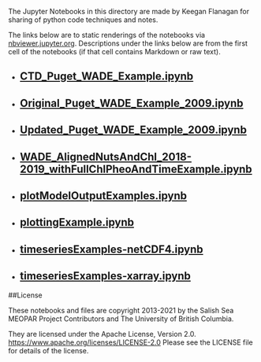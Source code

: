 The Jupyter Notebooks in this directory are made by Keegan Flanagan
for sharing of python code techniques and notes.

The links below are to static renderings of the notebooks via
[nbviewer.jupyter.org](https://nbviewer.jupyter.org/).
Descriptions under the links below are from the first cell of the notebooks
(if that cell contains Markdown or raw text).

* ## [CTD_Puget_WADE_Example.ipynb](https://nbviewer.jupyter.org/github/SalishSeaCast/analysis-keegan/blob/master/notebooks/Examples/CTD_Puget_WADE_Example.ipynb)  
    
* ## [Original_Puget_WADE_Example_2009.ipynb](https://nbviewer.jupyter.org/github/SalishSeaCast/analysis-keegan/blob/master/notebooks/Examples/Original_Puget_WADE_Example_2009.ipynb)  
    
* ## [Updated_Puget_WADE_Example_2009.ipynb](https://nbviewer.jupyter.org/github/SalishSeaCast/analysis-keegan/blob/master/notebooks/Examples/Updated_Puget_WADE_Example_2009.ipynb)  
    
* ## [WADE_AlignedNutsAndChl_2018-2019_withFullChlPheoAndTimeExample.ipynb](https://nbviewer.jupyter.org/github/SalishSeaCast/analysis-keegan/blob/master/notebooks/Examples/WADE_AlignedNutsAndChl_2018-2019_withFullChlPheoAndTimeExample.ipynb)  
    
* ## [plotModelOutputExamples.ipynb](https://nbviewer.jupyter.org/github/SalishSeaCast/analysis-keegan/blob/master/notebooks/Examples/plotModelOutputExamples.ipynb)  
    
* ## [plottingExample.ipynb](https://nbviewer.jupyter.org/github/SalishSeaCast/analysis-keegan/blob/master/notebooks/Examples/plottingExample.ipynb)  
    
* ## [timeseriesExamples-netCDF4.ipynb](https://nbviewer.jupyter.org/github/SalishSeaCast/analysis-keegan/blob/master/notebooks/Examples/timeseriesExamples-netCDF4.ipynb)  
    
* ## [timeseriesExamples-xarray.ipynb](https://nbviewer.jupyter.org/github/SalishSeaCast/analysis-keegan/blob/master/notebooks/Examples/timeseriesExamples-xarray.ipynb)  
    

##License

These notebooks and files are copyright 2013-2021
by the Salish Sea MEOPAR Project Contributors
and The University of British Columbia.

They are licensed under the Apache License, Version 2.0.
https://www.apache.org/licenses/LICENSE-2.0
Please see the LICENSE file for details of the license.
